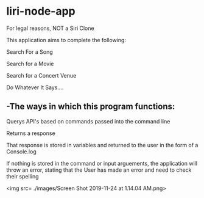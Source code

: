# liri-node-app

For legal reasons, NOT a Siri Clone

This application aims to complete the following:

Search For a Song

Search for a Movie

Search for a Concert Venue

Do Whatever It Says....

## -The ways in which this program functions:

Querys API's based on commands passed into the command line

Returns a response

That response is stored in variables and returned to the user in the form of a Console.log

If nothing is stored in the command or input arguements, the application will throw an error, stating that the User has made an error and need to check their spelling

<img src= ./images/Screen Shot 2019-11-24 at 1.14.04 AM.png>
